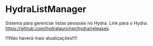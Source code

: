 # HydraListManager
Sistema para gerenciar listas pessoais no Hydra. Link para o Hydra: https://github.com/hydralauncher/hydra/releases. 

!!!Não haverá mais atualizações!!!!
